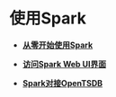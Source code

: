# 使用Spark<a name="ZH-CN_TOPIC_0176639093"></a>

-   **[从零开始使用Spark](从零开始使用Spark.md)**  

-   **[访问Spark Web UI界面](访问Spark-Web-UI界面.md)**  

-   **[Spark对接OpenTSDB](Spark对接OpenTSDB.md)**  


